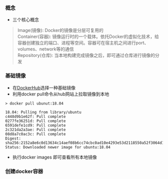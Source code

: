 ### 概念
+ 三个核心概念
> Image(镜像): Docker的镜像是分层可复用的<br/>
> Container(容器): 镜像运行时的一个载体。依托Docker的虚拟化技术，给容器创建独立的端口、进程等空间。容器可在宿主机之间进行port、volumes、network等的通信<br/>
> Repository(仓库): 当本地构建完成镜像之后，即可通过仓库进行镜像的分发<br/>

### 基础镜像
+ 在[DockerHub](https://hub.docker.com/ "DockerHub 官网")选择一种基础镜像
+ 利用docker pull命令从hub网站上拉取镜像到本地
```shell
> docker pull ubunut:18.04

18.04: Pulling from library/ubuntu
c448d9b1e62f: Pull complete
0277fe36251d: Pull complete
6591defe1cd9: Pull complete
2c321da2a3ae: Pull complete
08d8a7c0ac3c: Pull complete
Digest: sha256:2152a8e6c0d13634c14aef08b6cc74cbc0ad10e4293e53d2118550a52f3064d1
Status: Downloaded newer image for ubuntu:18.04
```
+ 执行docker images 即可查看所有本地镜像

### 创建docker容器
